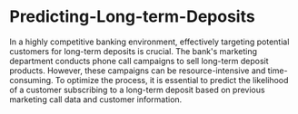 # Predicting-Long-term-Deposits
In a highly competitive banking environment, effectively targeting potential customers for
long-term deposits is crucial. The bank's marketing department conducts phone call campaigns to sell
long-term deposit products. However, these campaigns can be resource-intensive and time-consuming.
To optimize the process, it is essential to predict the likelihood of a customer subscribing to a long-term
deposit based on previous marketing call data and customer information.

